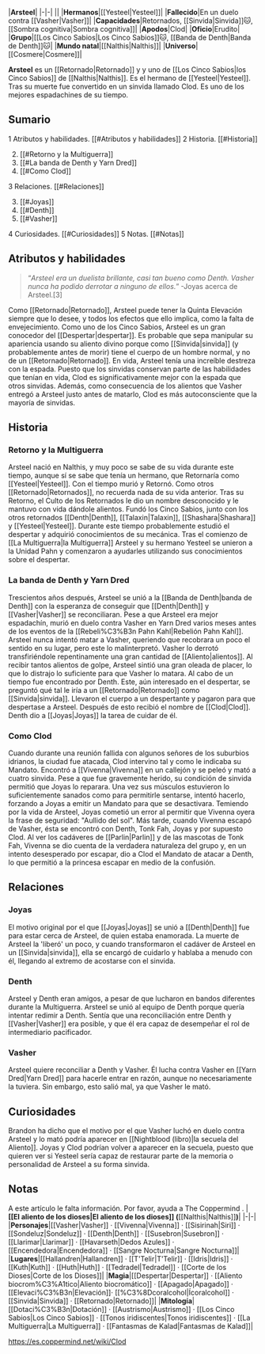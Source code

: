 

|**Arsteel**|
|-|-|
||
|**Hermanos**|[[Yesteel\|Yesteel]]|
|**Fallecido**|En un duelo contra [[Vasher\|Vasher]]|
|**Capacidades**|Retornados, [[Sinvida\|Sinvida]]🐱︎, [[Sombra cognitiva\|Sombra cognitiva]]|
|**Apodos**|Clod|
|**Oficio**|Erudito|
|**Grupo**|[[Los Cinco Sabios\|Los Cinco Sabios]]🐱︎, [[Banda de Denth\|Banda de Denth]]🐱︎|
|**Mundo natal**|[[Nalthis\|Nalthis]]|
|**Universo**|[[Cosmere\|Cosmere]]|

**Arsteel** es un [[Retornado\|Retornado]] y y uno de [[Los Cinco Sabios\|los Cinco Sabios]] de [[Nalthis\|Nalthis]]. Es el hermano de [[Yesteel\|Yesteel]]. Tras su muerte fue convertido en un sinvida llamado Clod. Es uno de los mejores espadachines de su tiempo.

## Sumario

1 Atributos y habilidades. [[#Atributos y habilidades]] 
2 Historia. [[#Historia]] 

2. [[#Retorno y la Multiguerra]] 
2. [[#La banda de Denth y Yarn Dred]] 
2. [[#Como Clod]] 


3 Relaciones. [[#Relaciones]] 

3. [[#Joyas]] 
3. [[#Denth]] 
3. [[#Vasher]] 


4 Curiosidades. [[#Curiosidades]] 
5 Notas. [[#Notas]] 


## Atributos y habilidades
>“*Arsteel era un duelista brillante, casi tan bueno como Denth. Vasher nunca ha podido derrotar a ninguno de ellos.*”
\-Joyas acerca de Arsteel.[3]


Como [[Retornado\|Retornado]], Arsteel puede tener la Quinta Elevación siempre que lo desee, y todos los efectos que ello implica, como la falta de envejecimiento.
Como uno de los Cinco Sabios, Arsteel es un gran conocedor del [[Despertar\|despertar]]. Es probable que sepa manipular su apariencia usando su aliento divino porque como [[Sinvida\|sinvida]] (y probablemente antes de morir) tiene el cuerpo de un hombre normal, y no de un [[Retornado\|Retornado]].
En vida, Arsteel tenía una increíble destreza con la espada. Puesto que los sinvidas conservan parte de las habilidades que tenían en vida, Clod es significativamente mejor con la espada que otros sinvidas. Además, como consecuencia de los alientos que Vasher entregó a Arsteel justo antes de matarlo, Clod es más autoconsciente que la mayoría de sinvidas.

## Historia
### Retorno y la Multiguerra
Arsteel nació en Nalthis, y muy poco se sabe de su vida durante este tiempo, aunque sí se sabe que tenía un hermano, que Retornaría como [[Yesteel\|Yesteel]]. Con el tiempo murió y Retornó. Como otros [[Retornado\|Retornados]], no recuerda nada de su vida anterior. Tras su Retorno, el Culto de los Retornados le dio un nombre desconocido y le mantuvo con vida dándole alientos.
Fundó los Cinco Sabios, junto con los otros retornados [[Denth\|Denth]], [[Talaxin\|Talaxin]], [[Shashara\|Shashara]] y [[Yesteel\|Yesteel]]. Durante este tiempo probablemente estudió el despertar y adquirió conocimientos de su mecánica.
Tras el comienzo de [[La Multiguerra\|la Multiguerra]] Arsteel y su hermano Yesteel se unieron a la Unidad Pahn y comenzaron a ayudarles utilizando sus conocimientos sobre el despertar.

### La banda de Denth y Yarn Dred
Trescientos años después, Arsteel se unió a la [[Banda de Denth\|banda de Denth]] con la esperanza de conseguir que [[Denth\|Denth]] y [[Vasher\|Vasher]] se reconciliaran.
Pese a que Arsteel era mejor espadachín, murió en duelo contra Vasher en Yarn Dred varios meses antes de los eventos de la [[Rebeli%C3%B3n Pahn Kahl\|Rebelión Pahn Kahl]]. Arsteel nunca intentó matar a Vasher, queriendo que recobrara un poco el sentido en su lugar, pero este lo malinterpretó. Vasher lo derrotó transfiriéndole repentinamente una gran cantidad de [[Aliento\|alientos]]. Al recibir tantos alientos de golpe, Arsteel sintió una gran oleada de placer, lo que lo distrajo lo suficiente para que Vasher lo matara.
Al cabo de un tiempo fue encontrado por Denth. Este, aún interesado en el despertar, se preguntó qué tal le iría a un [[Retornado\|Retornado]] como [[Sinvida\|sinvida]]. Llevaron el cuerpo a un despertante y pagaron para que despertase a Arsteel. Después de esto recibió el nombre de [[Clod\|Clod]]. Denth dio a [[Joyas\|Joyas]] la tarea de cuidar de él.

### Como Clod
Cuando durante una reunión fallida con algunos señores de los suburbios idrianos, la ciudad fue atacada, Clod intervino tal y como le indicaba su Mandato. Encontró a [[Vivenna\|Vivenna]] en un callejón y se peleó y mató a cuatro sinvida. Pese a que fue gravemente herido, su condición de sinvida permitió que Joyas lo reparara. Una vez sus músculos estuvieron lo suficientemente sanados como para permitirle sentarse, intentó hacerlo, forzando a Joyas a emitir un Mandato para que se desactivara. Temiendo por la vida de Arsteel, Joyas cometió un error al permitir que Vivenna oyera la frase de seguridad: "Aullido del sol".
Más tarde, cuando Vivenna escapó de Vasher, ésta se encontró con Denth, Tonk Fah, Joyas y por supuesto Clod. Al ver los cadáveres de [[Parlin\|Parlin]] y de las mascotas de Tonk Fah, Vivenna se dio cuenta de la verdadera naturaleza del grupo y, en un intento desesperado por escapar, dio a Clod el Mandato de atacar a Denth, lo que permitió a la princesa escapar en medio de la confusión.

## Relaciones
### Joyas
El motivo original por el que [[Joyas\|Joyas]] se unió a [[Denth\|Denth]] fue para estar cerca de Arsteel, de quien estaba enamorada. La muerte de Arsteel la 'liberó' un poco, y cuando transformaron el cadáver de Arsteel en un [[Sinvida\|sinvida]], ella se encargó de cuidarlo y hablaba a menudo con él, llegando al extremo de acostarse con el sinvida.

### Denth
Arsteel y Denth eran amigos, a pesar de que lucharon en bandos diferentes durante la Multiguerra. Arsteel se unió al equipo de Denth porque quería intentar redimir a Denth. Sentía que una reconciliación entre Denth y [[Vasher\|Vasher]] era posible, y que él era capaz de desempeñar el rol de intermediario pacificador.

### Vasher
Arsteel quiere reconciliar a Denth y Vasher. Él lucha contra Vasher en [[Yarn Dred\|Yarn Dred]] para hacerle entrar en razón, aunque no necesariamente la tuviera. Sin embargo, esto salió mal, ya que Vasher le mató.

## Curiosidades
Brandon ha dicho que el motivo por el que Vasher luchó en duelo contra Arsteel y lo mató podría aparecer en [[Nightblood (libro)\|la secuela del Aliento]].
Joyas y Clod podrían volver a aparecer en la secuela, puesto que quieren ver si Yesteel sería capaz de restaurar parte de la memoria o personalidad de Arsteel a su forma sinvida.
## Notas

A este artículo le falta información. Por favor, ayuda a The Coppermind .
|**[[El aliento de los dioses\|El aliento de los dioses]] (**[[Nalthis\|Nalthis]]**)**|
|-|-|
|**Personajes**|[[Vasher\|Vasher]] · [[Vivenna\|Vivenna]] · [[Sisirinah\|Siri]] · [[Sondeluz\|Sondeluz]] · [[Denth\|Denth]] · [[Susebron\|Susebron]] · [[Llarimar\|Llarimar]] · [[Havarseth\|Dedos Azules]] · [[Encendedora\|Encendedora]] · [[Sangre Nocturna\|Sangre Nocturna]]|
|**Lugares**|[[Hallandren\|Hallandren]] · [[T'Telir\|T'Telir]] · [[Idris\|Idris]] · [[Kuth\|Kuth]] · [[Huth\|Huth]] · [[Tedradel\|Tedradel]] · [[Corte de los Dioses\|Corte de los Dioses]]|
|**Magia**|[[Despertar\|Despertar]] · [[Aliento biocrom%C3%A1tico\|Aliento biocromático]] · [[Apagado\|Apagado]] · [[Elevaci%C3%B3n\|Elevación]]· [[%C3%8Dcoralcohol\|Ícoralcohol]] · [[Sinvida\|Sinvida]] · [[Retornado\|Retornado]]|
|**Mitología**|[[Dotaci%C3%B3n\|Dotación]] · [[Austrismo\|Austrismo]] · [[Los Cinco Sabios\|Los Cinco Sabios]] · [[Tonos iridiscentes\|Tonos iridiscentes]] · [[La Multiguerra\|La Multiguerra]] · [[Fantasmas de Kalad\|Fantasmas de Kalad]]|



https://es.coppermind.net/wiki/Clod